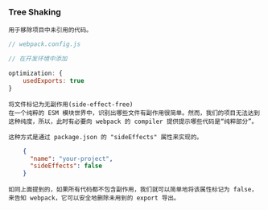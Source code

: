 ### Tree Shaking

    用于移除项目中未引用的代码。


``` js
// webpack.config.js

// 在开发环境中添加

optimization: {
    usedExports: true
}

```


    将文件标记为无副作用(side-effect-free)
    在一个纯粹的 ESM 模块世界中，识别出哪些文件有副作用很简单。然而，我们的项目无法达到这种纯度，所以，此时有必要向 webpack 的 compiler 提供提示哪些代码是“纯粹部分”。

    这种方式是通过 package.json 的 "sideEffects" 属性来实现的。
``` json
    {
      "name": "your-project",
      "sideEffects": false
    }
```

    如同上面提到的，如果所有代码都不包含副作用，我们就可以简单地将该属性标记为 false，来告知 webpack，它可以安全地删除未用到的 export 导出。